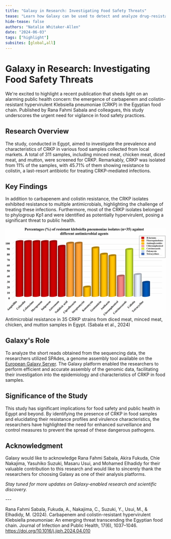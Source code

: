 ```yaml
---
title: "Galaxy in Research: Investigating Food Safety Threats"
tease: "Learn how Galaxy can be used to detect and analyze drug-resistant bacteria threatening food safety in Egypt."
hide-tease: false
authors: "Natalie Whitaker-Allen"
date: "2024-06-03"
tags: ["highlight"]
subsites: [global,all]
---
```


# Galaxy in Research: Investigating Food Safety Threats

We're excited to highlight a recent publication that sheds light on an alarming public health concern: the emergence of carbapenem and colistin-resistant hypervirulent Klebsiella pneumoniae (CRKP) in the Egyptian food chain. Published by Rana Fahmi Sabala and colleagues, this study underscores the urgent need for vigilance in food safety practices.

## Research Overview

The study, conducted in Egypt, aimed to investigate the prevalence and characteristics of CRKP in various food samples collected from local markets. A total of 311 samples, including minced meat, chicken meat, diced meat, and mutton, were screened for CRKP. Remarkably, CRKP was isolated from 11% of the samples, with 45.71% of them showing resistance to colistin, a last-resort antibiotic for treating CRKP-mediated infections.

## Key Findings

In addition to carbapenem and colistin resistance, the CRKP isolates exhibited resistance to multiple antimicrobials, highlighting the challenge of treating these infections. Furthermore, most of the CRKP isolates belonged to phylogroup Kp1 and were identified as potentially hypervirulent, posing a significant threat to public health.

![Sabal et al. Graph](FoodSaftey1.jpeg)
Antimicrobial resistance in 35 CRKP strains from diced meat, minced meat, chicken, and mutton samples in Egypt. (Sabala et al., 2024)

## Galaxy's Role

To analyze the short reads obtained from the sequencing data, the researchers utilized SPAdes, a genome assembly tool available on the [European Galaxy Server](https://usegalaxy.eu/). The Galaxy platform enabled the researchers to perform efficient and accurate assembly of the genomic data, facilitating their investigation into the epidemiology and characteristics of CRKP in food samples.

## Significance of the Study

This study has significant implications for food safety and public health in Egypt and beyond. By identifying the presence of CRKP in food samples and elucidating their resistance profiles and virulence characteristics, the researchers have highlighted the need for enhanced surveillance and control measures to prevent the spread of these dangerous pathogens.

## Acknowledgment

Galaxy would like to acknowledge Rana Fahmi Sabala, Akira Fukuda, Chie Nakajima, Yasuhiko Suzuki, Masaru Usui, and Mohamed Elhadidy for their valuable contribution to this research and would like to sincerely thank the researchers for choosing Galaxy as one of their analysis platforms.

*Stay tuned for more updates on Galaxy-enabled research and scientific discovery.*

---<br><be> 

Rana Fahmi Sabala, Fukuda, A., Nakajima, C., Suzuki, Y., Usui, M., & Elhadidy, M. (2024). Carbapenem and colistin-resistant hypervirulent Klebsiella pneumoniae: An emerging threat transcending the Egyptian food chain. Journal of Infection and Public Health, 17(6), 1037–1046. https://doi.org/10.1016/j.jiph.2024.04.010
